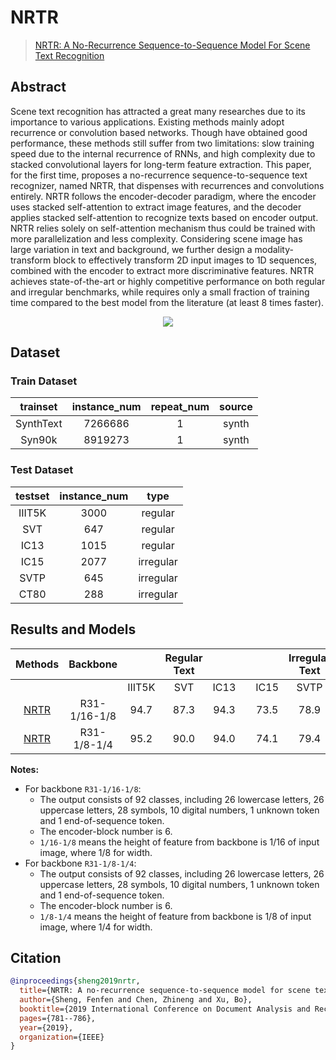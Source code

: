 # NRTR

>[NRTR: A No-Recurrence Sequence-to-Sequence Model For Scene Text Recognition](https://arxiv.org/abs/1806.00926)

<!-- [ALGORITHM] -->

## Abstract

Scene text recognition has attracted a great many researches due to its importance to various applications. Existing methods mainly adopt recurrence or convolution based networks. Though have obtained good performance, these methods still suffer from two limitations: slow training speed due to the internal recurrence of RNNs, and high complexity due to stacked convolutional layers for long-term feature extraction. This paper, for the first time, proposes a no-recurrence sequence-to-sequence text recognizer, named NRTR, that dispenses with recurrences and convolutions entirely. NRTR follows the encoder-decoder paradigm, where the encoder uses stacked self-attention to extract image features, and the decoder applies stacked self-attention to recognize texts based on encoder output. NRTR relies solely on self-attention mechanism thus could be trained with more parallelization and less complexity. Considering scene image has large variation in text and background, we further design a modality-transform block to effectively transform 2D input images to 1D sequences, combined with the encoder to extract more discriminative features. NRTR achieves state-of-the-art or highly competitive performance on both regular and irregular benchmarks, while requires only a small fraction of training time compared to the best model from the literature (at least 8 times faster).

<div align=center>
<img src="https://user-images.githubusercontent.com/22607038/142797203-d9df6c35-868f-4848-8261-c286751fd342.png"/>
</div>

## Dataset

### Train Dataset

| trainset  | instance_num | repeat_num | source |
| :-------: | :----------: | :--------: | :----: |
| SynthText |   7266686    |     1      | synth  |
|  Syn90k   |   8919273    |     1      | synth  |

### Test Dataset

| testset | instance_num |   type    |
| :-----: | :----------: | :-------: |
| IIIT5K  |     3000     |  regular  |
|   SVT   |     647      |  regular  |
|  IC13   |     1015     |  regular  |
|  IC15   |     2077     | irregular |
|  SVTP   |     645      | irregular |
|  CT80   |     288      | irregular |

## Results and Models

|                             Methods                             |   Backbone   |        | Regular Text |       |       |       | Irregular Text |       |                                                                                                download                                                                                                |
| :-------------------------------------------------------------: | :----------: | :----: | :----------: | :---: | :---: | :---: | :------------: | :---: | :----------------------------------------------------------------------------------------------------------------------------------------------------------------------------------------------------: |
|                                                                 |              | IIIT5K |     SVT      | IC13  |       | IC15  |      SVTP      | CT80  |
| [NRTR](/configs/textrecog/nrtr/nrtr_r31_1by16_1by8_academic.py) | R31-1/16-1/8 |  94.7  |     87.3     | 94.3  |       | 73.5  |      78.9      | 85.1  | [model](https://download.openmmlab.com/mmocr/textrecog/nrtr/nrtr_r31_1by16_1by8_academic_20211124-f60cebf4.pth) \| [log](https://download.openmmlab.com/mmocr/textrecog/nrtr/20211124_002420.log.json) |
| [NRTR](/configs/textrecog/nrtr/nrtr_r31_1by8_1by4_academic.py)  | R31-1/8-1/4  |  95.2  |     90.0     | 94.0  |       | 74.1  |      79.4      | 88.2  | [model](https://download.openmmlab.com/mmocr/textrecog/nrtr/nrtr_r31_1by8_1by4_academic_20211123-e1fdb322.pth) \| [log](https://download.openmmlab.com/mmocr/textrecog/nrtr/20211123_232151.log.json)  |

**Notes:**

- For backbone `R31-1/16-1/8`:
  - The output consists of 92 classes, including 26 lowercase letters, 26 uppercase letters, 28 symbols, 10 digital numbers, 1 unknown token and 1 end-of-sequence token.
  - The encoder-block number is 6.
  - `1/16-1/8` means the height of feature from backbone is 1/16 of input image, where 1/8 for width.
- For backbone `R31-1/8-1/4`:
  - The output consists of 92 classes, including 26 lowercase letters, 26 uppercase letters, 28 symbols, 10 digital numbers, 1 unknown token and 1 end-of-sequence token.
  - The encoder-block number is 6.
  - `1/8-1/4` means the height of feature from backbone is 1/8 of input image, where 1/4 for width.

## Citation

```bibtex
@inproceedings{sheng2019nrtr,
  title={NRTR: A no-recurrence sequence-to-sequence model for scene text recognition},
  author={Sheng, Fenfen and Chen, Zhineng and Xu, Bo},
  booktitle={2019 International Conference on Document Analysis and Recognition (ICDAR)},
  pages={781--786},
  year={2019},
  organization={IEEE}
}
```
